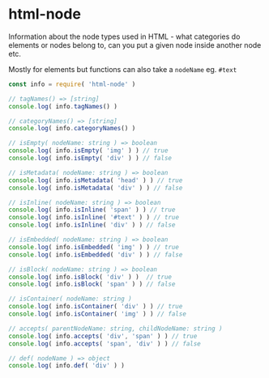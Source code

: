 # html-node

Information about the node types used in HTML - what categories do elements or
nodes belong to, can you put a given node inside another node etc.

Mostly for elements but functions can also take a `nodeName` eg. `#text`

```javascript
const info = require( 'html-node' )

// tagNames() => [string]
console.log( info.tagNames() )

// categoryNames() => [string]
console.log( info.categoryNames() )

// isEmpty( nodeName: string ) => boolean
console.log( info.isEmpty( 'img' ) ) // true
console.log( info.isEmpty( 'div' ) ) // false

// isMetadata( nodeName: string ) => boolean
console.log( info.isMetadata( 'head' ) ) // true
console.log( info.isMetadata( 'div' ) ) // false

// isInline( nodeName: string ) => boolean
console.log( info.isInline( 'span' ) ) // true
console.log( info.isInline( '#text' ) ) // true
console.log( info.isInline( 'div' ) ) // false

// isEmbedded( nodeName: string ) => boolean
console.log( info.isEmbedded( 'img' ) ) // true
console.log( info.isEmbedded( 'div' ) ) // false

// isBlock( nodeName: string ) => boolean
console.log( info.isBlock( 'div' ) )  // true
console.log( info.isBlock( 'span' ) ) // false

// isContainer( nodeName: string )
console.log( info.isContainer( 'div' ) ) // true
console.log( info.isContainer( 'img' ) ) // false

// accepts( parentNodeName: string, childNodeName: string )
console.log( info.accepts( 'div', 'span' ) ) // true
console.log( info.accepts( 'span', 'div' ) ) // false

// def( nodeName ) => object
console.log( info.def( 'div' ) )
```
